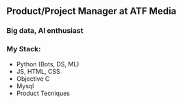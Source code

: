 ## Product/Project Manager at ATF Media
### Big data, AI enthusiast
### My Stack:
- Python (Bots, DS, ML)
- JS, HTML, CSS
- Objective C
- Mysql
- Product Tecniques
